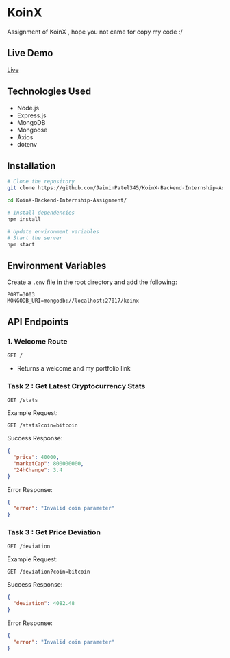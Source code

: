 # KoinX

Assignment of KoinX , hope you not came for copy my code :/

## Live Demo

[ Live ](https://koinx-backend-internship-assignment-dz4l.onrender.com)

## Technologies Used

- Node.js
- Express.js
- MongoDB
- Mongoose
- Axios
- dotenv

## Installation

```bash
# Clone the repository
git clone https://github.com/JaiminPatel345/KoinX-Backend-Internship-Assignment.git

cd KoinX-Backend-Internship-Assignment/

# Install dependencies
npm install

# Update environment variables
# Start the server
npm start
```

## Environment Variables

Create a `.env` file in the root directory and add the following:

```env
PORT=3003
MONGODB_URI=mongodb://localhost:27017/koinx
```

## API Endpoints

### 1. Welcome Route

```http
GET /
```

- Returns a welcome and my portfolio link

### Task 2 : Get Latest Cryptocurrency Stats

```http
GET /stats
```

Example Request:

```http
GET /stats?coin=bitcoin
```

Success Response:

```json
{
  "price": 40000,
  "marketCap": 800000000,
  "24hChange": 3.4
}
```

Error Response:

```json
{
  "error": "Invalid coin parameter"
}
```

### Task 3 : Get Price Deviation

```http
GET /deviation
```

Example Request:

```http
GET /deviation?coin=bitcoin
```

Success Response:

```json
{
  "deviation": 4082.48
}
```

Error Response:

```json
{
  "error": "Invalid coin parameter"
}
```
